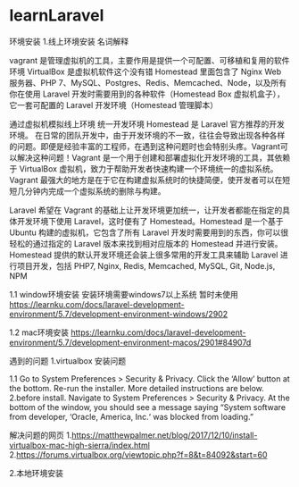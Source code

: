 # learnLaravel
环境安装
1.线上环境安装
名词解释

vagrant 是管理虚拟机的工具，主要作用是提供一个可配置、可移植和复用的软件环境
VirtualBox 是虚拟机软件这个没有错
Homestead 里面包含了 Nginx Web 服务器、PHP 7、MySQL、Postgres、Redis、Memcached、Node，以及所有你在使用 Laravel 开发时需要用到的各种软件（Homestead Box 虚拟机盒子），它一套可配置的 Laravel 开发环境（Homestead 管理脚本）



通过虚拟机模拟线上环境
统一开发环境
Homestead 是 Laravel 官方推荐的开发环境。
在日常的团队开发中，由于开发环境的不一致，往往会导致出现各种各样的问题。即便是经验丰富的工程师，在遇到这种问题时也会特别头疼。Vagrant可以解决这种问题！Vagrant 是一个用于创建和部署虚拟化开发环境的工具，其依赖于 VirtualBox 虚拟机，致力于帮助开发者快速构建一个环境统一的虚拟系统。Vagrant 最强大的地方是在于它在构建虚拟系统时的快捷简便，使开发者可以在短短几分钟内完成一个虚拟系统的删除与构建。

Laravel 希望在 Vagrant 的基础上让开发环境更加统一，让开发者都能在指定的具体开发环境下使用 Laravel，这时便有了 Homestead。Homestead 是一个基于 Ubuntu 构建的虚拟机，它包含了所有 Laravel 开发时需要用到的东西，你可以很轻松的通过指定的 Laravel 版本来找到相对应版本的 Homestead 并进行安装。Homestead 提供的默认开发环境还会装上很多常用的开发工具来辅助 Laravel 进行项目开发，包括 PHP7, Nginx, Redis, Memcached, MySQL, Git, Node.js, NPM


1.1 window环境安装
安装环境需要windows7以上系统
暂时未使用
https://learnku.com/docs/laravel-development-environment/5.7/development-environment-windows/2902

1.2 mac环境安装
https://learnku.com/docs/laravel-development-environment/5.7/development-environment-macos/2901#84907d

遇到的问题
1.virtualbox 安装问题 

1.1 Go to System Preferences > Security & Privacy. Click the ‘Allow’ button at the bottom. Re-run the installer. More detailed instructions are below.
2.before install. Navigate to System Preferences > Security & Privacy. At the bottom of the window, you should see a message saying “System software from developer, ‘Oracle, America, Inc.‘ was blocked from loading.”

解决问题的网页 1.https://matthewpalmer.net/blog/2017/12/10/install-virtualbox-mac-high-sierra/index.html
2.https://forums.virtualbox.org/viewtopic.php?f=8&t=84092&start=60






2.本地环境安装

